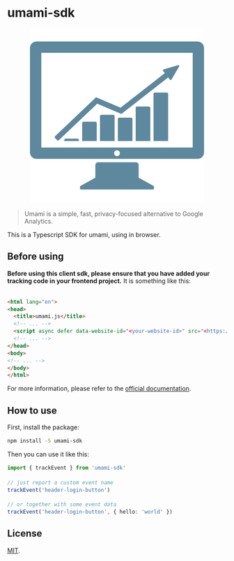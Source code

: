 # umami-sdk

<p align="center">
  <img src="./public/logo.svg" alt="logo">
</p>

> Umami is a simple, fast, privacy-focused alternative to Google Analytics.

This is a Typescript SDK for umami, using in browser.

## Before using

**Before using this client sdk, please ensure that you have added your tracking code in your frontend project.** It is something like this:

```html

<html lang="en">
<head>
  <title>umami.js</title>
  <!-- ... -->
  <script async defer data-website-id="<your-website-id>" src="<https://your-website.com>/umami.js"></script>
  <!-- ... -->
</head>
<body>
<!-- ... -->
</body>
</html>
```

For more information, please refer to the [official documentation](https://umami.is/docs).

## How to use

First, install the package:

```bash
npm install -S umami-sdk
```

Then you can use it like this:

```typescript
import { trackEvent } from 'umami-sdk'

// just report a custom event name
trackEvent('header-login-button')

// or together with some event data
trackEvent('header-login-button', { hello: 'world' })
```

## License

[MIT](./LICENSE).
